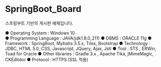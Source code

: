 # SpringBoot_Board
스프링부트 기반의 게시판 예제입니다.

● Operating System : Windows 10 <br />
● Programming Language : JAVA(jdk1.8.0_211)
● DBMS : ORACLE 11g
● Framework : SpringBoot, Mybatis 3.5.x, Tiles, Bootstrap
● Technology : JDBC, HTML 5.0, CSS, Javascript, JQuery, Ajax, Jstl
● Tool : STS , ERWin, Toad for Oracle
● Other libraries : Gradle 3.x , Apache Tika, jMimeMagic, CKEditdor
● Protocol : HTTPS (SSL 적용)






